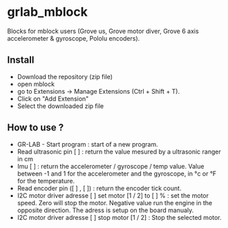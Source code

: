 # grlab_mblock
Blocks for mblock users (Grove us, Grove motor diver, Grove 6 axis accelerometer &amp; gyroscope, Pololu encoders).

## Install

- Download the repository (zip file)
- open mblock
- go to Extensions -> Manage Extensions (Ctrl + Shift + T).
- Click on "Add Extension"
- Select the downloaded zip file 

## How to use ? 

- GR-LAB - Start program : start of a new program.
- Read ultrasonic pin [ ]  : return the value mesured by a ultrasonic ranger in cm
- Imu [ ] : return the accelerometer / gyroscope / temp value. Value between -1 and 1 for the accelerometer and the gyroscope, in °c or °F for the temperature.
- Read encoder pin ([ ] , [ ]) : return the encoder tick count.
- I2C motor driver adresse [ ] set motor [1 / 2] to [   ] % : set the motor speed. Zero will stop the motor. Negative value run the engine in the opposite direction. The adress is setup on the board manualy.
- I2C motor driver adresse [ ] stop motor [1 / 2]  : Stop the selected motor.
